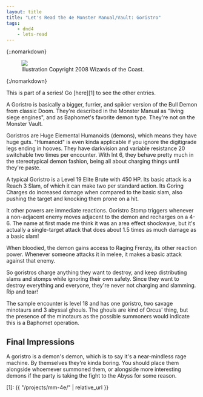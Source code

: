 ```yaml
---
layout: title
title: "Let's Read the 4e Monster Manual/Vault: Goristro"
tags:
    - dnd4
    - lets-read
---
```


{::nomarkdown}
<figure class=left>
  <img src="{{ "/assets/wir-mm-4e-goristro.png" | absolute_url }}"/>
  <figcaption>Illustration Copyright 2008 Wizards of the Coast.</figcaption>
</figure>
{:/nomarkdown}

This is part of a series! Go [here][1] to see the other entries.

A Goristro is basically a bigger, furrier, and spikier version of the Bull Demon
from classic Doom. They're described in the Monster Manual as "living siege
engines", and as Baphomet's favorite demon type. They're not on the Monster
Vault.

Goristros are Huge Elemental Humanoids (demons), which means they have huge
guts. "Humanoid" is even kinda applicable if you ignore the digitigrade legs
ending in hooves. They have darkvision and variable resistance 20 switchable two
times per encounter. With Int 6, they behave pretty much in the stereotypical
demon fashion, being all about charging things until they're paste.

A typical Goristro is a Level 19 Elite Brute with 450 HP. Its basic attack is a
Reach 3 Slam, of which it can make two per standard action. Its Goring Charges
do increased damage when compared to the basic slam, also pushing the target and
knocking them prone on a hit.

It other powers are immediate reactions. Goristro Stomp triggers whenever a
non-adjacent enemy moves adjacent to the demon and recharges on a 4-6. The name
at first made me think it was an area effect shockwave, but it's actually a
single-target attack that does about 1.5 times as much damage as a basic slam!

When bloodied, the demon gains access to Raging Frenzy, its other reaction
power. Whenever someone attacks it in melee, it makes a basic attack against
that enemy.

So goristros charge anything they want to destroy, and keep distributing slams
and stomps while ignoring their own safety. Since they want to destroy
everything and everyone, they're never not charging and slamming. Rip and tear!

The sample encounter is level 18 and has one goristro, two savage minotaurs and
3 abyssal ghouls. The ghouls are kind of Orcus' thing, but the presence of the
minotaurs as the possible summoners would indicate this is a Baphomet operation.

## Final Impressions

A goristro is a demon's demon, which is to say it's a near-mindless rage
machine. By themselves they're kinda boring. You should place them alongside
whoemever summoned them, or alongside more interesting demons if the party is
taking the fight to the Abyss for some reason.

[1]: {{ "/projects/mm-4e/" | relative_url }}
